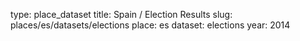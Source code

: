 type: place_dataset
title: Spain / Election Results
slug: places/es/datasets/elections
place: es
dataset: elections
year: 2014
